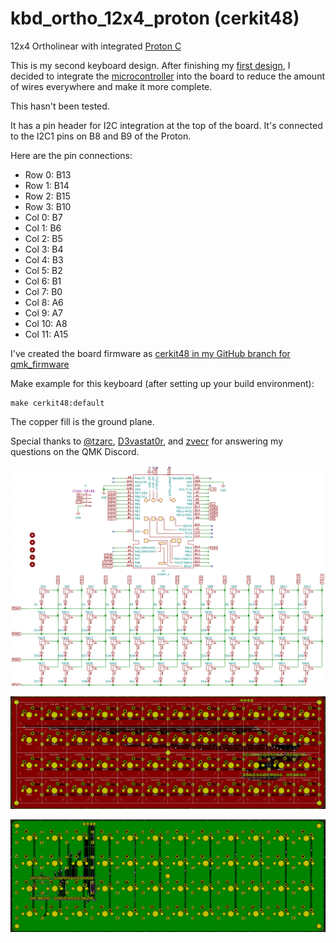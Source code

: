 # kbd_ortho_12x4_proton (cerkit48)
 12x4 Ortholinear with integrated [Proton C](https://qmk.fm/proton-c/)

 This is my second keyboard design. After finishing my [first design](https://github.com/cerkit/kbd_ortho_12x4), I decided to integrate the [microcontroller](https://qmk.fm/proton-c/) into the board to reduce the amount of wires everywhere and make it more complete.

 This hasn't been tested.

It has a pin header for I2C integration at the top of the board. It's connected to the I2C1 pins on B8 and B9 of the Proton.

Here are the pin connections:

* Row 0: B13
* Row 1: B14
* Row 2: B15
* Row 3: B10
* Col 0: B7
* Col 1: B6
* Col 2: B5
* Col 3: B4
* Col 4: B3
* Col 5: B2
* Col 6: B1
* Col 7: B0
* Col 8: A6
* Col 9: A7
* Col 10: A8
* Col 11: A15


I've created the board firmware as [cerkit48 in my GitHub branch for qmk_firmware](https://github.com/cerkit/qmk_firmware)

Make example for this keyboard (after setting up your build environment):

    make cerkit48:default
    
The copper fill is the ground plane.

Special thanks to [@tzarc](https://github.com/tzarc), [D3vastat0r](https://github.com/covah901), and [zvecr](https://github.com/zvecr) for answering my questions on the QMK Discord.

![cerkit48 schematic](https://github.com/cerkit/kbd_ortho_12x4_proton/blob/master/cerkit48_schematic.png?raw=true)

![cerkit48 front](https://github.com/cerkit/kbd_ortho_12x4_proton/blob/master/cerkit48_front_copper.png?raw=true)

![cerkit48 back](https://github.com/cerkit/kbd_ortho_12x4_proton/blob/master/cerkit48_back_copper.png?raw=true)
